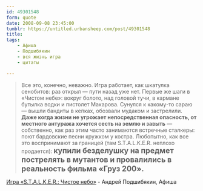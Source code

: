 ```yaml
---
id: 49301548
form: quote
date: 2008-09-08 23:45:00
tumblr: https://untitled.urbansheep.com/post/49301548
title: 
tags:
    - Афиша
    - Подшибякин
    - вся жизнь игра
    - цитаты

---
```


<blockquote>
Все это, конечно, неважно. Игра работает, как шкатулка сенобитов: раз открыл — пути назад уже нет. Первые же шаги в «Чистом небе»: вокруг болото, над головой тучи, в кармане бутылка водки и пистолет Макарова. Сунулся к какому-то сараю — вышли бандиты в кепках, обозвали мудаком и застрелили. <strong>Даже когда жизни не угрожает непосредственная опасность, от местного антуража хочется сесть на землю и завыть</strong> — собственно, как раз этим часто занимаются встречные сталкеры: поют бардовские песни кружком у костра. Любопытно, как все это воспринимают за границей (там S.T.A.L.K.E.R. неплохо продается): <strong style="font-size:1.4em;">купили безделушку на предмет пострелять в мутантов и провалились в реальность фильма «Груз 200».</strong>
</blockquote>

<a href="http://www.afisha.ru/game/182/">Игра «S.T.A.L.K.E.R.: Чистое небо»</a> - Андрей Подшибякин, Афиша
